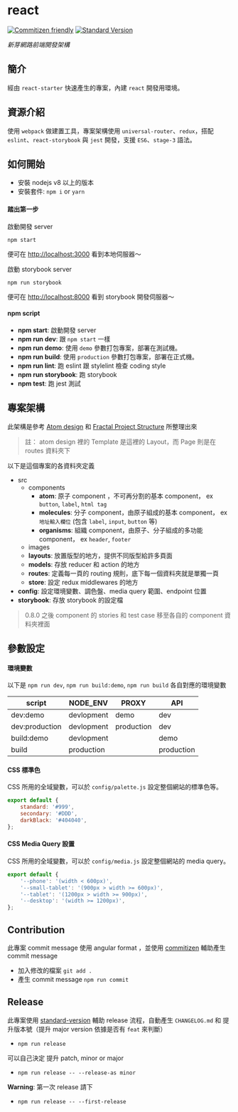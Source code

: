 # react

[![Commitizen friendly](https://img.shields.io/badge/commitizen-friendly-brightgreen.svg?style=flat-square)](http://commitizen.github.io/cz-cli/) [![Standard Version](https://img.shields.io/badge/release-standard%20version-brightgreen.svg?style=flat-square)](https://github.com/conventional-changelog/standard-version)

_新芽網路前端開發架構_

## 簡介

經由 `react-starter` 快速產生的專案，內建 `react` 開發用環境。

## 資源介紹

使用 `webpack` 做建置工具，專案架構使用 `universal-router`、`redux`，搭配 `eslint`、`react-storybook` 與 `jest` 開發，支援 `ES6`、`stage-3` 語法。

## 如何開始

- 安裝 nodejs v8 以上的版本
- 安裝套件: `npm i` or `yarn`

#### 踏出第一步

啟動開發 server

```
npm start
```

便可在 <http://localhost:3000> 看到本地伺服器～

啟動 storybook server

```
npm run storybook
```

便可在 <http://localhost:8000> 看到 storybook 開發伺服器～

#### npm script

- **npm start**: 啟動開發 server
- **npm run dev**: 跟 `npm start` 一樣
- **npm run demo**: 使用 `demo` 參數打包專案，部署在測試機。
- **npm run build**: 使用 `production` 參數打包專案，部署在正式機。
- **npm run lint**: 跑 eslint 跟 stylelint 檢查 coding style
- **npm run storybook**: 跑 storybook
- **npm test**: 跑 jest 測試

## 專案架構

此架構是參考 [Atom design](http://bradfrost.com/blog/post/atomic-web-design/) 和 [Fractal Project Structure](https://github.com/davezuko/react-redux-starter-kit/wiki/Fractal-Project-Structure) 所整理出來

> 註： atom design 裡的 Template 是這裡的 Layout，而 Page 則是在 routes 資料夾下

以下是這個專案的各資料夾定義
- src
	+ components
		- **atom**: 原子 component ，不可再分割的基本 component， ex `button`, `label`, `html tag`
		- **molecules**: 分子 component，由原子組成的基本 component， ex `地址輸入欄位` (包含 `label`, `input`, `button` 等)
		- **organisms**: 組織 component，由原子、分子組成的多功能 component， ex `header`, `footer`
	+ images
	+ **layouts**: 放置版型的地方，提供不同版型給許多頁面
	- **models**: 存放 reducer 和 action 的地方
	- **routes**: 定義每一頁的 routing 規則，底下每一個資料夾就是單獨一頁
	- **store**: 設定 redux middlewares 的地方
- **config**: 設定環境變數、調色盤、media query 範圍、endpoint 位置
- **storybook**: 存放 storybook 的設定檔

> 0.8.0 之後 component 的 stories 和 test case 移至各自的 component 資料夾裡面

## 參數設定

#### 環境變數

以下是 `npm run dev`, `npm run build:demo`, `npm run build` 各自對應的環境變數

| script         | NODE_ENV   | PROXY      | API        |
| -------------- | ---------- | ---------- | ---------- |
| dev:demo       | devlopment | demo       | dev        |
| dev:production | devlopment | production | dev        |
| build:demo     | devlopment |            | demo       |
| build          | production |            | production |

#### CSS 標準色

CSS 所用的全域變數，可以於 `config/palette.js` 設定整個網站的標準色等。

```javascript
export default {
	standard: '#999',
	secondary: '#DDD',
	darkBlack: '#404040',
};
```

#### CSS Media Query 設置

CSS 所用的全域變數，可以於 `config/media.js` 設定整個網站的 media query。

```javascript
export default {
	'--phone': '(width < 600px)',
	'--small-tablet': '(900px > width >= 600px)',
	'--tablet': '(1200px > width >= 900px)',
	'--desktop': '(width >= 1200px)',
};
```

## Contribution

此專案 commit message 使用 angular format ，並使用 [commitizen](http://commitizen.github.io/cz-cli/) 輔助產生 commit message

- 加入修改的檔案 `git add .`
- 產生 commit message `npm run commit`

## Release

此專案使用 [standard-version](https://github.com/conventional-changelog/standard-version) 輔助 release 流程，自動產生 `CHANGELOG.md` 和 提升版本號（提升 major version 依據是否有 `feat` 來判斷）

- `npm run release`

可以自己決定 提升 patch, minor or major

- `npm run release -- --release-as minor`

**Warning**: 第一次 release 請下

- `npm run release -- --first-release`
